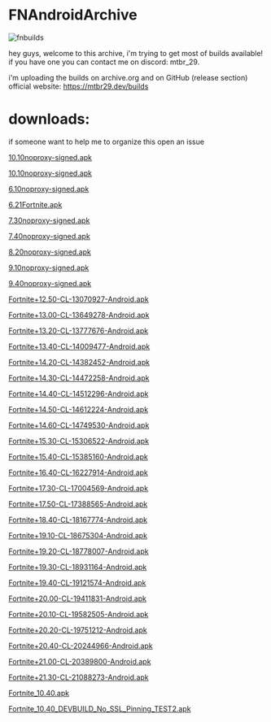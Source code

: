 # FNAndroidArchive
![fnbuilds](https://github.com/user-attachments/assets/0739b809-a3d8-4c25-bfd4-8e34e345789c)

hey guys, welcome to this archive, i'm trying to get most of builds available! if you have one you can contact me on discord: mtbr_29. 

i'm uploading the builds on archive.org and on GitHub (release section)
official website: https://mtbr29.dev/builds
# downloads:

if someone want to help me to organize this open an issue

[10.10noproxy-signed.apk](https://github.com/mtbr29/FNAndroid-Archive/releases/download/Apk/10.10noproxy-signed.apk)




[10.10noproxy-signed.apk](https://github.com/mtbr29/FNAndroid-Archive/releases/download/Apk/10.10noproxy-signed.apk)

[6.10noproxy-signed.apk](https://github.com/mtbr29/FNAndroid-Archive/releases/download/Apk/6.10noproxy-signed.apk)

[6.21Fortnite.apk](https://github.com/mtbr29/FNAndroid-Archive/releases/download/Apk/6.21Fortnite.apk)

[7.30noproxy-signed.apk](https://github.com/mtbr29/FNAndroid-Archive/releases/download/Apk/7.30noproxy-signed.apk)

[7.40noproxy-signed.apk](https://github.com/mtbr29/FNAndroid-Archive/releases/download/Apk/7.40noproxy-signed.apk)

[8.20noproxy-signed.apk](https://github.com/mtbr29/FNAndroid-Archive/releases/download/Apk/8.20noproxy-signed.apk)

[9.10noproxy-signed.apk](https://github.com/mtbr29/FNAndroid-Archive/releases/download/Apk/9.10noproxy-signed.apk)

[9.40noproxy-signed.apk](https://github.com/mtbr29/FNAndroid-Archive/releases/download/Apk/9.40noproxy-signed.apk)

[Fortnite+12.50-CL-13070927-Android.apk](https://github.com/mtbr29/FNAndroid-Archive/releases/download/Apk/Fortnite+12.50-CL-13070927-Android.apk)

[Fortnite+13.00-CL-13649278-Android.apk](https://github.com/mtbr29/FNAndroid-Archive/releases/download/Apk/Fortnite+13.00-CL-13649278-Android.apk)

[Fortnite+13.20-CL-13777676-Android.apk](https://github.com/mtbr29/FNAndroid-Archive/releases/download/Apk/Fortnite+13.20-CL-13777676-Android.apk)

[Fortnite+13.40-CL-14009477-Android.apk](https://github.com/mtbr29/FNAndroid-Archive/releases/download/Apk/Fortnite+13.40-CL-14009477-Android.apk)

[Fortnite+14.20-CL-14382452-Android.apk](https://github.com/mtbr29/FNAndroid-Archive/releases/download/Apk/Fortnite+14.20-CL-14382452-Android.apk)

[Fortnite+14.30-CL-14472258-Android.apk](https://github.com/mtbr29/FNAndroid-Archive/releases/download/Apk/Fortnite+14.30-CL-14472258-Android.apk)

[Fortnite+14.40-CL-14512296-Android.apk](https://github.com/mtbr29/FNAndroid-Archive/releases/download/Apk/Fortnite+14.40-CL-14512296-Android.apk)

[Fortnite+14.50-CL-14612224-Android.apk](https://github.com/mtbr29/FNAndroid-Archive/releases/download/Apk/Fortnite+14.50-CL-14612224-Android.apk)

[Fortnite+14.60-CL-14749530-Android.apk](https://github.com/mtbr29/FNAndroid-Archive/releases/download/Apk/Fortnite+14.60-CL-14749530-Android.apk)

[Fortnite+15.30-CL-15306522-Android.apk](https://github.com/mtbr29/FNAndroid-Archive/releases/download/Apk/Fortnite+15.30-CL-15306522-Android.apk)

[Fortnite+15.40-CL-15385160-Android.apk](https://github.com/mtbr29/FNAndroid-Archive/releases/download/Apk/Fortnite+15.40-CL-15385160-Android.apk)

[Fortnite+16.40-CL-16227914-Android.apk](https://github.com/mtbr29/FNAndroid-Archive/releases/download/Apk/Fortnite+16.40-CL-16227914-Android.apk)

[Fortnite+17.30-CL-17004569-Android.apk](https://github.com/mtbr29/FNAndroid-Archive/releases/download/Apk/Fortnite+17.30-CL-17004569-Android.apk)

[Fortnite+17.50-CL-17388565-Android.apk](https://github.com/mtbr29/FNAndroid-Archive/releases/download/Apk/Fortnite+17.50-CL-17388565-Android.apk)

[Fortnite+18.40-CL-18167774-Android.apk](https://github.com/mtbr29/FNAndroid-Archive/releases/download/Apk/Fortnite+18.40-CL-18167774-Android.apk)

[Fortnite+19.10-CL-18675304-Android.apk](https://github.com/mtbr29/FNAndroid-Archive/releases/download/Apk/Fortnite+19.10-CL-18675304-Android.apk)

[Fortnite+19.20-CL-18778007-Android.apk](https://github.com/mtbr29/FNAndroid-Archive/releases/download/Apk/Fortnite+19.20-CL-18778007-Android.apk)

[Fortnite+19.30-CL-18931164-Android.apk](https://github.com/mtbr29/FNAndroid-Archive/releases/download/Apk/Fortnite+19.30-CL-18931164-Android.apk)

[Fortnite+19.40-CL-19121574-Android.apk](https://github.com/mtbr29/FNAndroid-Archive/releases/download/Apk/Fortnite+19.40-CL-19121574-Android.apk)

[Fortnite+20.00-CL-19411831-Android.apk](https://github.com/mtbr29/FNAndroid-Archive/releases/download/Apk/Fortnite+20.00-CL-19411831-Android.apk)

[Fortnite+20.10-CL-19582505-Android.apk](https://github.com/mtbr29/FNAndroid-Archive/releases/download/Apk/Fortnite+20.10-CL-19582505-Android.apk)

[Fortnite+20.20-CL-19751212-Android.apk](https://github.com/mtbr29/FNAndroid-Archive/releases/download/Apk/Fortnite+20.20-CL-19751212-Android.apk)

[Fortnite+20.40-CL-20244966-Android.apk](https://github.com/mtbr29/FNAndroid-Archive/releases/download/Apk/Fortnite+20.40-CL-20244966-Android.apk)

[Fortnite+21.00-CL-20389800-Android.apk](https://github.com/mtbr29/FNAndroid-Archive/releases/download/Apk/Fortnite+21.00-CL-20389800-Android.apk)

[Fortnite+21.30-CL-21088273-Android.apk](https://github.com/mtbr29/FNAndroid-Archive/releases/download/Apk/Fortnite+21.30-CL-21088273-Android.apk)

[Fortnite_10.40.apk](https://github.com/mtbr29/FNAndroid-Archive/releases/download/Apk/Fortnite_10.40.apk)

[Fortnite_10.40_DEVBUILD_No_SSL_Pinning_TEST2.apk](https://github.com/mtbr29/FNAndroid-Archive/releases/download/Apk/Fortnite_10.40_DEVBUILD_No_SSL_Pinning_TEST2.apk)
